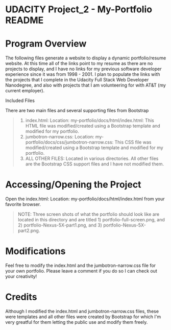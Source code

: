 # 
# UDACITY Project_2 - My-Portfolio README

# Program Overview

The following files generate a website to display a dynamic portfolio/resume website.  At this time all of the links point to my resume as there are no projects to display, and I have no links for my previous software developer experience since it was from 1998 - 2001.  I plan to populate the links with the projects that I complete in the Udacity Full Stack Web Developer Nanodegree, and also with projects that I am volunteering for with AT&T (my current employer).

Included Files

There are two main files and several supporting files from Bootstrap
> 1.	index.html: Location: my-portfolio/docs/html/index.html: This HTML file was modified/created using a Bootstrap template and modified for my portfolio.
> 2.	jumbotron-narrow.css: Location: my-portfolio/docs/css/jumbotron-narrow.css: This CSS file was modified/created using a Bootstrap template and modified for my portfolio.
> 3.	ALL OTHER FILES: Located in various directories. All other files are the Bootstrap CSS support files and I have not modified them.

# Accessing/Opening the Project

Open the index.html: Location: my-portfolio/docs/html/index.html from your favorite browser.
> NOTE: Three screen shots of what the portfolio should look like are located in this directory and are titled 1) portfolio-full-screen.png, and 2) portfolio-Nexus-5X-part1.png, and 3) portfolio-Nexus-5X-part2.png.

# Modifications

Feel free to modify the index.html and the jumbotron-narrow.css file for your own portfolio. Please leave a comment if you do so I can check out your creativity!

# Credits

Although I modified the index.html and jumbotron-narrow.css files, these were templates and all other files were created by Bootstrap for which I'm very greatful for them letting the public use and modify them freely.
